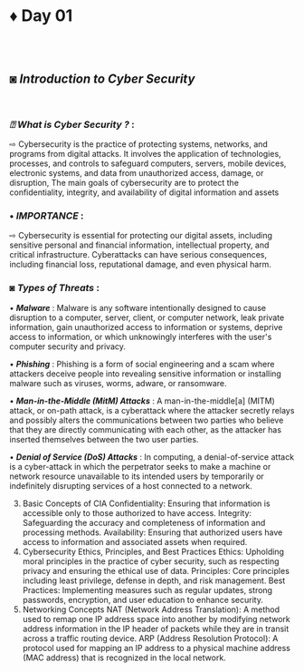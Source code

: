 # ♦ Day 01
</br>
</br>

## ◙ ***Introduction to Cyber Security***
 </br>

### ***⍰ What is Cyber Security ?*** : </br>
   ⇨ Cybersecurity is the practice of protecting systems, networks, and programs from digital attacks. It involves the application of technologies, processes, and controls to safeguard computers, servers, mobile devices, electronic systems, and data from unauthorized access, damage, or disruption, The main goals of cybersecurity are to protect the confidentiality, integrity, and availability of digital information and assets </br> 
 
 
 ### • ***IMPORTANCE*** : </br>
   ⇨ Cybersecurity is essential for protecting our digital assets, including sensitive personal and financial information, intellectual property, and critical infrastructure. Cyberattacks can have serious consequences, including financial loss, reputational damage, and even physical harm.

###  ***◙ Types of Threats*** :

   • ***Malware*** : Malware is any software intentionally designed to cause disruption to a computer, server, client, or computer network, leak private information, gain unauthorized access to information or systems, deprive access to information, or which unknowingly interferes with the user's computer security and privacy.</br>

   • ***Phishing*** : Phishing is a form of social engineering and a scam where attackers deceive people into revealing sensitive information or installing malware such as viruses, worms, adware, or ransomware. </br> 

   • ***Man-in-the-Middle (MitM) Attacks*** : A man-in-the-middle[a] (MITM) attack, or on-path attack, is a cyberattack where the attacker secretly relays and possibly alters the communications between two parties who believe that they are directly communicating with each other, as the attacker has inserted themselves between the two user parties. </br>

   • ***Denial of Service (DoS) Attacks*** : In computing, a denial-of-service attack is a cyber-attack in which the perpetrator seeks to make a machine or network resource unavailable to its intended users by temporarily or indefinitely disrupting services of a host connected to a network. </br>


3. Basic Concepts of CIA
Confidentiality: Ensuring that information is accessible only to those authorized to have access.
Integrity: Safeguarding the accuracy and completeness of information and processing methods.
Availability: Ensuring that authorized users have access to information and associated assets when required.
4. Cybersecurity Ethics, Principles, and Best Practices
Ethics: Upholding moral principles in the practice of cyber security, such as respecting privacy and ensuring the ethical use of data.
Principles: Core principles including least privilege, defense in depth, and risk management.
Best Practices: Implementing measures such as regular updates, strong passwords, encryption, and user education to enhance security.
5. Networking Concepts
NAT (Network Address Translation): A method used to remap one IP address space into another by modifying network address information in the IP header of packets while they are in transit across a traffic routing device.
ARP (Address Resolution Protocol): A protocol used for mapping an IP address to a physical machine address (MAC address) that is recognized in the local network.
